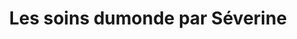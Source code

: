 ---
title: "Les soins dumonde par Séverine"
url: /aire-sur-ladour/les-soins-dumonde-par-severine/
shop: Kosmetik
---